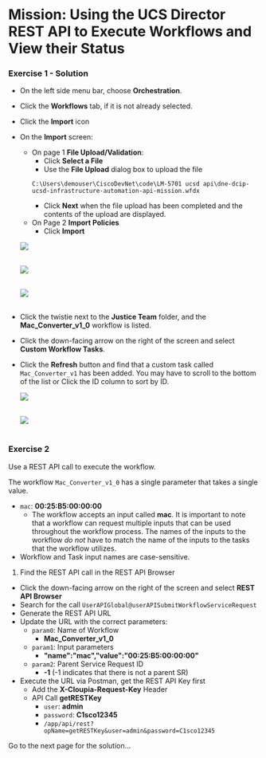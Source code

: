 # Mission: Using the UCS Director REST API to Execute Workflows and View their Status

### Exercise 1 - Solution

- On the left side menu bar, choose **Orchestration**.
- Click the **Workflows** tab, if it is not already selected.
- Click the **Import** icon
- On the **Import** screen:
  - On page 1 **File Upload/Validation**:
    - Click **Select a File**
    - Use the **File Upload** dialog box to upload the file
    ```code
    C:\Users\demouser\CiscoDevNet\code\LM-5701 ucsd api\dne-dcip-ucsd-infrastructure-automation-api-mission.wfdx
    ```
    - Click **Next** when the file upload has been completed and the contents of the upload are displayed.
  - On Page 2 **Import Policies**
    - Click **Import**

  ![](/posts/files/dne-dcip-ucsd-infrastructure-automation-mission-01-v01/assets/images/image-01.jpg)<br/><br/>

  <!---![](assets/images/image-01.jpg)<br/><br/>--->

  ![](/posts/files/dne-dcip-ucsd-infrastructure-automation-mission-01-v01/assets/images/image-02.jpg)<br/><br/>

  <!---![](assets/images/image-02.jpg)<br/><br/>--->

  ![](/posts/files/dne-dcip-ucsd-infrastructure-automation-mission-01-v01/assets/images/image-03.jpg)<br/><br/>

  <!---![](assets/images/image-03.jpg)<br/><br/>--->

- Click the twistie next to the **Justice Team** folder, and the **Mac_Converter_v1_0** workflow is listed.
- Click the down-facing arrow on the right of the screen and select **Custom Workflow Tasks**.
- Click the **Refresh** button and find that a custom task called `Mac_Converter_v1` has been added. You may have to scroll to the bottom of the list or Click the ID column to sort by ID.

  ![](/posts/files/dne-dcip-ucsd-infrastructure-automation-mission-01-v01/assets/images/image-04.jpg)<br/><br/>

  <!---![](assets/images/image-04.jpg)<br/><br/>--->

  ![](/posts/files/dne-dcip-ucsd-infrastructure-automation-mission-01-v01/assets/images/image-05.jpg)<br/><br/>

  <!---![](assets/images/image-05.jpg)<br/><br/>--->

### Exercise 2

Use a REST API call to execute the workflow.

The workflow `Mac_Converter_v1_0` has a single parameter that takes a single value.

  - `mac`: **00:25:B5:00:00:00**
    - The workflow accepts an input called **mac**. It is important to note that a workflow can request multiple inputs that can be used throughout the workflow process. The names of the inputs to the workflow *do not* have to match the name of the inputs to the tasks that the workflow utilizes.
  - Workflow and Task input names are case-sensitive.

1. Find the REST API call in the REST API Browser
  - Click the down-facing arrow on the right of the screen and select **REST API Browser**
  - Search for the call `UserAPIGlobal@userAPISubmitWorkflowServiceRequest`
  - Generate the REST API URL
  - Update the URL with the correct parameters:
    - `param0`: Name of Workflow
      - **Mac_Converter_v1_0**
    - `param1`: Input parameters
      - **"name":"mac","value":"00:25:B5:00:00:00"**
    - `param2`: Parent Service Request ID
      - **-1** (-1 indicates that there is not a parent SR)
  - Execute the URL via Postman, get the REST API Key first
    - Add the **X-Cloupia-Request-Key** Header
    - API Call **getRESTKey**
      - `user`: **admin**
      - `password`: **C1sco12345**
      - `/app/api/rest?opName=getRESTKey&user=admin&password=C1sco12345`

Go to the next page for the solution...
